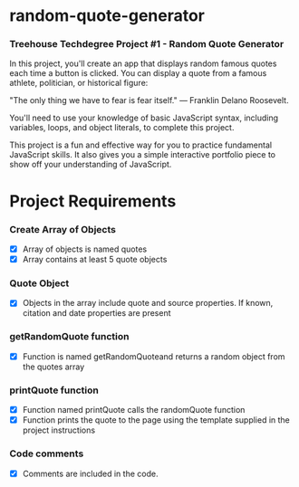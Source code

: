 # random-quote-generator
### Treehouse Techdegree Project #1 - Random Quote Generator

In this project, you'll create an app that displays random famous quotes each time a button is clicked. You can display a quote from a famous athlete, politician, or historical figure:

"The only thing we have to fear is fear itself." — Franklin Delano Roosevelt.

You'll need to use your knowledge of basic JavaScript syntax, including variables, loops, and object literals, to complete this project.

This project is a fun and effective way for you to practice fundamental JavaScript skills. It also gives you a simple interactive portfolio piece to show off your understanding of JavaScript. 


# Project Requirements

### Create Array of Objects
- [x] Array of objects is named quotes
- [x] Array contains at least 5 quote objects
### Quote Object
- [x] Objects in the array include quote and source properties. If known, citation and date properties are present
### getRandomQuote function
- [x] Function is named getRandomQuoteand returns a random object from the quotes array
### printQuote function
- [x] Function named printQuote calls the randomQuote function
- [x] Function prints the quote to the page using the template supplied in the project instructions
### Code comments
- [x] Comments are included in the code.


